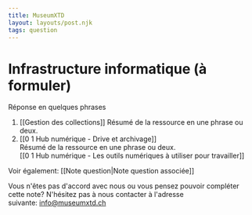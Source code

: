 ```yaml
---
title: MuseumXTD
layout: layouts/post.njk
tags: question
---
```

# Infrastructure informatique (à formuler)
Réponse en quelques phrases  
  
1. [[Gestion des collections]]
   Résumé de la ressource en une phrase ou deux.   
2. [[0 1 Hub numérique - Drive et archivage]]  
   Résumé de la ressource en une phrase ou deux.  
[[0 1 Hub numérique - Les outils numériques à utiliser pour travailler]]

Voir également: [[Note question|Note question associée]]
 
Vous n'êtes pas d'accord avec nous ou vous pensez pouvoir compléter cette note? N'hésitez pas à nous contacter à l'adresse suivante: [info@museumxtd.ch](mailto:info@museumxtd.ch)